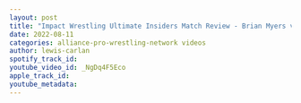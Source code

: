 ```yaml
---
layout: post
title: "Impact Wrestling Ultimate Insiders Match Review - Brian Myers vs Vargas for the Digital Media Title"
date: 2022-08-11
categories: alliance-pro-wrestling-network videos
author: lewis-carlan
spotify_track_id: 
youtube_video_id: _NgDq4F5Eco
apple_track_id: 
youtube_metadata: 
---
```


